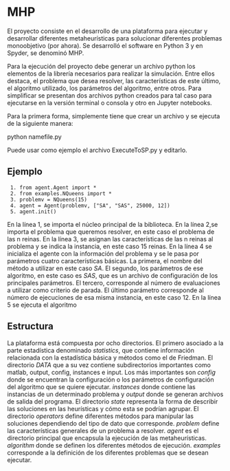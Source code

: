 # MHP

El proyecto consiste en el desarrollo de una plataforma para ejecutar y desarrollar diferentes  metaheurísticas para solucionar diferentes problemas monoobjetivo (por ahora). Se desarrolló el software en Python 3 y en Spyder, se denominó MHP. 

Para la ejecución del proyecto debe generar un archivo python los elementos de la librería necesarios para realizar la simulación. Entre ellos destaca, el problema que desea resolver, las características de este último, el algoritmo utilizado, los parámetros del algoritmo, entre otros. Para simplificar se presentan dos  archivos python creados para tal caso para ejecutarse en la versión terminal o consola y otro en  Jupyter notebooks.

Para la primera forma, simplemente tiene que crear un archivo y se ejecuta de la siguiente manera:

python namefile.py

Puede usar como ejemplo el archivo ExecuteToSP.py y editarlo.

## Ejemplo
``` [pyhon]
 1. from agent.Agent import * 
 2. from examples.NQueens import * 
 3. problemv = NQueens(15)
 4. agent = Agent(problemv, ["SA", "SAS", 25000, 12])
 5. agent.init()
```

En la línea 1, se importa el núcleo principal de la biblioteca. En la línea 2,se importa el problema que queremos resolver, en este caso el problema de las n reinas. En la línea 3, se asignan las características de las n reinas al problema y se indica la instancia, en este caso 15 reinas. En la línea 4 se inicializa el agente con la información del problema y se le pasa por parámetros cuatro características básicas. La primera, el nombre del método a utilizar en este caso *SA*. El segundo, los parámetros de ese algoritmo, en este caso es *SAS*, que es un archivo de configuración de los principales parámetros. El tercero, corresponde al número de evaluaciones a utilizar como criterio de parada. El último parámetro corresponde al número de ejecuciones de esa misma instancia, en este caso 12. En la línea 5 se ejecuta el algoritmo
 
## Estructura 
La plataforma está compuesta por ocho directorios. El primero asociado a la parte estadística denominado *statistics*, que contiene información relacionada con la estadística básica y métodos como el de Friedman. El directorio *DATA* que a su vez contiene subdirectorios importantes como matlab, output, config, instances e input. Los más importantes son *config* donde se encuentran la configuración o los parámetros de configuración del algoritmo que se quiere ejecutar. *instances* donde contiene las instancias de un determinado problema y *output* donde se generan archivos de salida del programa. El directorio *state* representa la forma de describir las soluciones en las heurísticas y cómo esta se podrían agrupar. El directorio *operators* define diferentes métodos para manipular las soluciones dependiendo del tipo de dato que corresponde. *problem* define las características generales de un problema a resolver. *agent* es el directorio principal que encapsula la ejecución de las metaheurísticas. *algorithm* donde se definen los diferentes métodos de ejecución. *examples* corresponde a la definición de los diferentes problemas que se desean ejecutar.